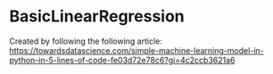 # BasicLinearRegression
Created by following the following article:
https://towardsdatascience.com/simple-machine-learning-model-in-python-in-5-lines-of-code-fe03d72e78c6?gi=4c2ccb3621a6
